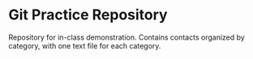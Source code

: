 # Git Practice Repository
Repository for in-class demonstration. Contains contacts organized by category, with one text file for each category.